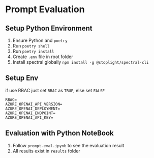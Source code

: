 # Prompt Evaluation

## Setup Python Environment

1. Ensure Python and `poetry`
1. Run `poetry shell`
1. Run `poetry install`
1. Create `.env` file in root folder
1. Install spectral globally `npm install -g @stoplight/spectral-cli`

## Setup Env
if use RBAC just set `RBAC` as `TRUE`, else set `FALSE`

``` env
RBAC=
AZURE_OPENAI_API_VERSION=
AZURE_OPENAI_DEPLOYMENT=
AZURE_OPENAI_ENDPOINT=
AZURE_OPENAI_API_KEY=
```

## Evaluation with Python NoteBook

1. Follow `prompt-eval.ipynb` to see the evaluation result
1. All results exist in `results` folder